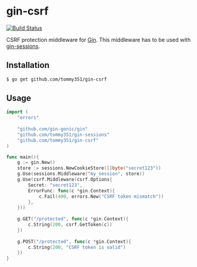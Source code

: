 # gin-csrf

[![Build Status](https://travis-ci.org/tommy351/gin-csrf.svg?branch=master)](https://travis-ci.org/tommy351/gin-csrf)

CSRF protection middleware for [Gin]. This middleware has to be used with [gin-sessions].

## Installation

``` bash
$ go get github.com/tommy351/gin-csrf
```

## Usage

``` go
import (
    "errors"
    
    "github.com/gin-gonic/gin"
    "github.com/tommy351/gin-sessions"
    "github.com/tommy351/gin-csrf"
)

func main(){
    g := gin.New()
    store := sessions.NewCookieStore([]byte("secret123"))
    g.Use(sessions.Middleware("my_session", store))
    g.Use(csrf.Middleware(csrf.Options{
        Secret: "secret123",
        ErrorFunc: func(c *gin.Context){
            c.Fail(400, errors.New("CSRF token mismatch"))
        },
    }))
    
    g.GET("/protected", func(c *gin.Context){
        c.String(200, csrf.GetToken(c))
    })
    
    g.POST("/protected", func(c *gin.Context){
        c.String(200, "CSRF token is valid")
    })
}
```

[Gin]: http://gin-gonic.github.io/gin/
[gin-sessions]: https://github.com/tommy351/gin-sessions